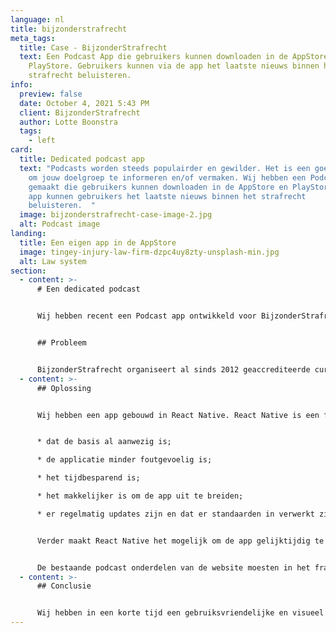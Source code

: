 ```yaml
---
language: nl
title: bijzonderstrafrecht
meta_tags:
  title: Case - BijzonderStrafrecht
  text: Een Podcast App die gebruikers kunnen downloaden in de AppStore en
    PlayStore. Gebruikers kunnen via de app het laatste nieuws binnen het
    strafrecht beluisteren.
info:
  preview: false
  date: October 4, 2021 5:43 PM
  client: BijzonderStrafrecht
  author: Lotte Boonstra
  tags:
    - left
card:
  title: Dedicated podcast app
  text: "Podcasts worden steeds populairder en gewilder. Het is een goede manier
    om jouw doelgroep te informeren en/of vermaken. Wij hebben een Podcast App
    gemaakt die gebruikers kunnen downloaden in de AppStore en PlayStore. Op de
    app kunnen gebruikers het laatste nieuws binnen het strafrecht
    beluisteren.  "
  image: bijzonderstrafrecht-case-image-2.jpg
  alt: Podcast image
landing:
  title: Een eigen app in de AppStore
  image: tingey-injury-law-firm-dzpc4uy8zty-unsplash-min.jpg
  alt: Law system
section:
  - content: >-
      # Een dedicated podcast


      Wij hebben recent een Podcast app ontwikkeld voor BijzonderStrafrecht. De app is te downloaden via de AppStore en Playstore. Op de app kunnen gebruikers het laatste nieuws binnen het strafrecht beluisteren.  


      ## Probleem


      BijzonderStrafrecht organiseert al sinds 2012 geaccrediteerde cursussen. Maar ook BijzonderStrafrecht doet mee aan digitalisering en heeft in 2021 besloten om naast (online) cursussen ook podcasts te gaan organiseren. De klant wilde dat de podcasts die op de website geplaatst werden ook toegankelijk zouden zijn via een mobiele app. De app moest simpel en visueel aantrekkelijk zijn. Daarbij wilde de klant zelf de controle hebben over de content die in de app werd geplaatst en over het beheren van de gebruikers.
  - content: >-
      ## Oplossing


      Wij hebben een app gebouwd in React Native. React Native is een framework dat wordt gebruikt om applicaties te ontwikkelen. Het framework is de basis van de app. De voordelen van werken met een framework zijn: 


      * dat de basis al aanwezig is; 

      * de applicatie minder foutgevoelig is; 

      * het tijdbesparend is; 

      * het makkelijker is om de app uit te breiden; 

      * er regelmatig updates zijn en dat er standaarden in verwerkt zijn waar iedereen zich aan houdt.  


      Verder maakt React Native het mogelijk om de app gelijktijdig te ontwikkelen voor zowel iOS als Android, wat een enorm tijdbesparend voordeel is.  


      De bestaande podcast onderdelen van de website moesten in het framework worden verwerkt en irrelevante onderdelen van de website moesten worden afgeschermd. Daarbij moesten de zichtbare onderdelen gepresenteerd worden in de huisstijl van BijzonderStrafrecht. Verder hebben wij een authenticatiedatabase en dashboard opgezet. De authenticatiedatabase is een verzameling van beveiligde informatie over alle gebruikers en via het door ons ontwikkelde dashboard kan de klant die informatie zelf beheren. Dit betekent dat de klant accounts kan aanmaken, accounts kan verwijderen en wachtwoord herstel kan regelen.
  - content: >-
      ## Conclusie


      Wij hebben in een korte tijd een gebruiksvriendelijke en visueel aantrekkelijke React Native app opgebouwd in de huisstijl van de klant met al bestaande data, waardoor de klant zelf content en gebruikers kan beheren. Dit is ideaal als jouw bedrijf het ontwikkelen van een app wil uitbesteden, maar wel controle wil hebben over de content en de gebruikers.
---
```

